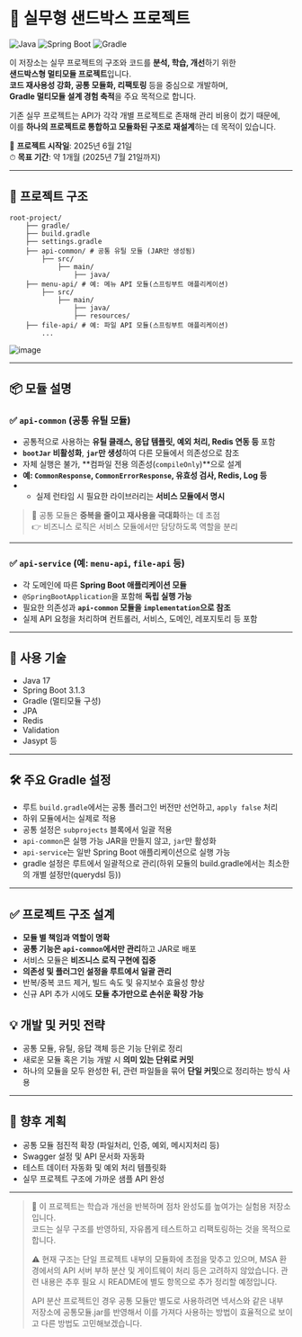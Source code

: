 # 🧪 실무형 샌드박스 프로젝트

![Java](https://img.shields.io/badge/Java-17-blue?logo=java)
![Spring Boot](https://img.shields.io/badge/SpringBoot-3.1.3-success?logo=springboot)
![Gradle](https://img.shields.io/badge/Gradle-Multi--module-02303A?logo=gradle)

이 저장소는 실무 프로젝트의 구조와 코드를 **분석, 학습, 개선**하기 위한  
**샌드박스형 멀티모듈 프로젝트**입니다.  
**코드 재사용성 강화, 공통 모듈화, 리팩토링** 등을 중심으로 개발하며,  
**Gradle 멀티모듈 설계 경험 축적**을 주요 목적으로 합니다.

기존 실무 프로젝트는 API가 각각 개별 프로젝트로 존재해 관리 비용이 컸기 때문에,  
이를 **하나의 프로젝트로 통합하고 모듈화된 구조로 재설계**하는 데 목적이 있습니다.

📅 **프로젝트 시작일**: 2025년 6월 21일  
⏱ **목표 기간**: 약 1개월 (2025년 7월 21일까지)

---

## 🧱 프로젝트 구조

```
root-project/
    ├── gradle/
    ├── build.gradle
    ├── settings.gradle
    ├── api-common/ # 공통 유틸 모듈 (JAR만 생성됨)
        ├── src/
            ├── main/
                ├── java/
    ├── menu-api/ # 예: 메뉴 API 모듈(스프링부트 애플리케이션)
        ├── src/
            ├── main/
                ├── java/
                ├── resources/ 
    ├── file-api/ # 예: 파일 API 모듈(스프링부트 애플리케이션)
        ...
```
![image](https://github.com/user-attachments/assets/2023e60a-1027-46de-b307-96840c594744)

---

## 📦 모듈 설명

### ✅ `api-common` (공통 유틸 모듈)

- 공통적으로 사용하는 **유틸 클래스, 응답 템플릿, 예외 처리, Redis 연동 등** 포함
- **`bootJar` 비활성화**, **`jar`만 생성**하여 다른 모듈에서 의존성으로 참조
- 자체 실행은 불가, **컴파일 전용 의존성(`compileOnly`)**으로 설계
- **예: `CommonResponse`, `CommonErrorResponse`, 유효성 검사, Redis, Log 등**
- - 실제 런타임 시 필요한 라이브러리는 **서비스 모듈에서 명시**

> 📌 공통 모듈은 **중복을 줄이고 재사용을 극대화**하는 데 초점  
> 👉 비즈니스 로직은 서비스 모듈에서만 담당하도록 역할을 분리

---

### ✅ `api-service` (예: `menu-api`, `file-api` 등)

- 각 도메인에 따른 **Spring Boot 애플리케이션 모듈**
- `@SpringBootApplication`을 포함해 **독립 실행 가능**
- 필요한 의존성과 **`api-common` 모듈을 `implementation`으로 참조**
- 실제 API 요청을 처리하며 컨트롤러, 서비스, 도메인, 레포지토리 등 포함

---

## 📘 사용 기술

- Java 17
- Spring Boot 3.1.3
- Gradle (멀티모듈 구성)
- JPA
- Redis
- Validation
- Jasypt 등

---

## 🛠 주요 Gradle 설정

- 루트 `build.gradle`에서는 공통 플러그인 버전만 선언하고, `apply false` 처리
- 하위 모듈에서는 실제로 적용
- 공통 설정은 `subprojects` 블록에서 일괄 적용
- `api-common`은 실행 가능 JAR을 만들지 않고, `jar`만 활성화
- `api-service`는 일반 Spring Boot 애플리케이션으로 실행 가능
- gradle 설정은 루트에서 일괄적으로 관리(하위 모듈의 build.gradle에서는 최소한의 개별 설정만(querydsl 등))

---

## ✅ 프로젝트 구조 설계

- **모듈 별 책임과 역할이 명확**
- **공통 기능은 `api-common`에서만 관리**하고 JAR로 배포
- 서비스 모듈은 **비즈니스 로직 구현에 집중**
- **의존성 및 플러그인 설정을 루트에서 일괄 관리**
- 반복/중복 코드 제거, 빌드 속도 및 유지보수 효율성 향상
- 신규 API 추가 시에도 **모듈 추가만으로 손쉬운 확장 가능**

## 💡 개발 및 커밋 전략

- 공통 모듈, 유틸, 응답 객체 등은 기능 단위로 정리
- 새로운 모듈 혹은 기능 개발 시 **의미 있는 단위로 커밋**
- 하나의 모듈을 모두 완성한 뒤, 관련 파일들을 묶어 **단일 커밋**으로 정리하는 방식 사용

---

## 📌 향후 계획

- 공통 모듈 점진적 확장 (파일처리, 인증, 예외, 메시지처리 등)
- Swagger 설정 및 API 문서화 자동화
- 테스트 데이터 자동화 및 예외 처리 템플릿화
- 실무 프로젝트 구조에 가까운 샘플 API 완성

---

> 🔄 이 프로젝트는 학습과 개선을 반복하며 점차 완성도를 높여가는 실험용 저장소입니다.  
> 코드는 실무 구조를 반영하되, 자유롭게 테스트하고 리팩토링하는 것을 목적으로 합니다.
> 
> ⚠️ 현재 구조는 단일 프로젝트 내부의 모듈화에 초점을 맞추고 있으며,
> MSA 환경에서의 API 서버 부하 분산 및 게이트웨이 처리 등은 고려하지 않았습니다.
> 관련 내용은 추후 필요 시 README에 별도 항목으로 추가 정리할 예정입니다.
>
> API 분산 프로젝트인 경우 공통 모듈만 별도로 사용하려면
> 넥서스와 같은 내부 저장소에 공통모듈.jar를 반영해서 이를 가져다 사용하는 방법이 효율적으로 보이고
> 다른 방법도 고민해보겠습니다.
